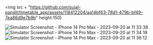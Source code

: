 
<img src = "https://github.com/sujal-pandit/timetable_app/assets/118412204/aa14bf63-78d1-479b-bf49-7ea86d9e7b9b" height:150)

![Simulator Screenshot - iPhone 14 Pro Max - 2023-09-20 at 11 33 38](https://github.com/sujal-pandit/timetable_app/assets/118412204/a02f57bc-b6e7-42b6-9a5f-1e611b9dbb37)
![Simulator Screenshot - iPhone 14 Pro Max - 2023-09-20 at 11 34 18](https://github.com/sujal-pandit/timetable_app/assets/118412204/4b8c54ef-1f9c-47c9-adfa-2b0a13576737)
![Simulator Screenshot - iPhone 14 Pro Max - 2023-09-20 at 11 36 12](https://github.com/sujal-pandit/timetable_app/assets/118412204/572d062f-d46d-48f7-bd1a-863cf4ff0e63)
